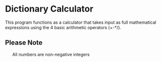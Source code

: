 # Dictionary Calculator
This program functions as a calculator that takes input as full mathematical expressions using the 4 basic arithmetic operators (+-*/).
## Please Note
<ol>
All numbers are non-negative integers
</ol>
